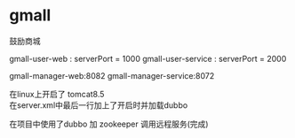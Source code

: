 # gmall
鼓励商城

gmall-user-web : serverPort = 1000
gmall-user-service : serverPort = 2000

gmall-manager-web:8082
gmall-manager-service:8072

在linux上开启了 tomcat8.5  
在server.xml中最后一行加上了开启时并加载dubbo

在项目中使用了dubbo 加 zookeeper  调用远程服务(完成)
